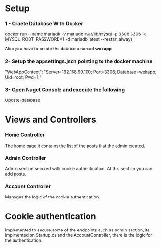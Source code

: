 # Setup
### 1 - Craete Database With Docker
docker run --name mariadb -v mariadb:/var/lib/mysql -p 3306:3306 -e MYSQL_ROOT_PASSWORD=1 -d mariadb:latest --restart always 


Also you have to create the database named **webapp**


### 2- Setup the appsettings.json pointing to the docker machine
"WebAppContext":  "Server=192.168.99.100; Port=3306; Database=webapp; Uid=root; Pwd=1;"


### 3- Open Nuget Console and execute the following
Update-database

# Views and Controllers
### Home Controller
The home page it contains the list of the posts that the admin created.
### Admin Controller
Admin section secured with cookie authentication. At this section you can add posts.
### Account Controller
Manages the logic of the cookie authentication.
# Cookie authentication
Implemented to secure some of the endpoints such as admin section, its implmented on Startup.cs and the AccountController, there is the logic for the authentication.
